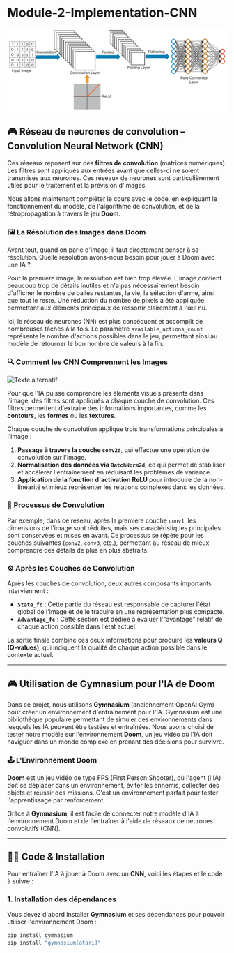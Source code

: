 # Module-2-Implementation-CNN

<img src="fully_connected_layer1.png" alt="Texte alternatif" />

## 🎮 Réseau de neurones de convolution – Convolution Neural Network (CNN)

Ces réseaux reposent sur des **filtres de convolution** (matrices numériques). Les filtres sont appliqués aux entrées avant que celles-ci ne soient transmises aux neurones. Ces réseaux de neurones sont particulièrement utiles pour le traitement et la prévision d'images. 


Nous allons maintenant compléter le cours avec le code, en expliquant le fonctionnement du modèle, de l'algorithme de convolution, et de la rétropropagation à travers le jeu **Doom**.

### 🖼️ La Résolution des Images dans Doom

Avant tout, quand on parle d'image, il faut directement penser à sa résolution. Quelle résolution avons-nous besoin pour jouer à Doom avec une IA ?

Pour la première image, la résolution est bien trop élevée. L'image contient beaucoup trop de détails inutiles et n'a pas nécessairement besoin d'afficher le nombre de balles restantes, la vie, la sélection d'arme, ainsi que tout le reste. Une réduction du nombre de pixels a été appliquée, permettant aux éléments principaux de ressortir clairement à l'œil nu.

Ici, le réseau de neurones (NN) est plus conséquent et accomplit de nombreuses tâches à la fois. Le paramètre `available_actions_count` représente le nombre d'actions possibles dans le jeu, permettant ainsi au modèle de retourner le bon nombre de valeurs à la fin.

### 🔍 Comment les CNN Comprennent les Images

<img src="https://deeplizard.com/assets/gif/5c7cb9e5.gif" alt="Texte alternatif" width="500"/>

Pour que l'IA puisse comprendre les éléments visuels présents dans l'image, des filtres sont appliqués à chaque couche de convolution. Ces filtres permettent d'extraire des informations importantes, comme les **contours**, les **formes** ou les **textures**.

Chaque couche de convolution applique trois transformations principales à l'image :

1. **Passage à travers la couche `conv2d`**, qui effectue une opération de convolution sur l'image.
2. **Normalisation des données via `BatchNorm2d`**, ce qui permet de stabiliser et accélérer l'entraînement en réduisant les problèmes de variance.
3. **Application de la fonction d'activation ReLU** pour introduire de la non-linéarité et mieux représenter les relations complexes dans les données.

### 🔄 Processus de Convolution

Par exemple, dans ce réseau, après la première couche `conv1`, les dimensions de l'image sont réduites, mais ses caractéristiques principales sont conservées et mises en avant. Ce processus se répète pour les couches suivantes (`conv2`, `conv3`, etc.), permettant au réseau de mieux comprendre des détails de plus en plus abstraits.

### ⚙️ Après les Couches de Convolution

Après les couches de convolution, deux autres composants importants interviennent :

- **`State_fc`** : Cette partie du réseau est responsable de capturer l'état global de l'image et de le traduire en une représentation plus compacte.
- **`Advantage_fc`** : Cette section est dédiée à évaluer l'"avantage" relatif de chaque action possible dans l'état actuel.

La sortie finale combine ces deux informations pour produire les **valeurs Q (Q-values)**, qui indiquent la qualité de chaque action possible dans le contexte actuel.

---

## 🎮 Utilisation de Gymnasium pour l'IA de Doom

Dans ce projet, nous utilisons **Gymnasium** (anciennement OpenAI Gym) pour créer un environnement d'entraînement pour l'IA. Gymnasium est une bibliothèque populaire permettant de simuler des environnements dans lesquels les IA peuvent être testées et entraînées. Nous avons choisi de tester notre modèle sur l'environnement **Doom**, un jeu vidéo où l'IA doit naviguer dans un monde complexe en prenant des décisions pour survivre.

### 🕹️ L'Environnement Doom

**Doom** est un jeu vidéo de type FPS (First Person Shooter), où l'agent (l'IA) doit se déplacer dans un environnement, éviter les ennemis, collecter des objets et réussir des missions. C'est un environnement parfait pour tester l'apprentissage par renforcement.

Grâce à **Gymnasium**, il est facile de connecter notre modèle d'IA à l'environnement Doom et de l'entraîner à l'aide de réseaux de neurones convolutifs (CNN).

---

## 🧑‍💻 Code & Installation

Pour entraîner l'IA à jouer à Doom avec un **CNN**, voici les étapes et le code à suivre :

### 1. Installation des dépendances

Vous devez d'abord installer **Gymnasium** et ses dépendances pour pouvoir utiliser l'environnement Doom :

```bash
pip install gymnasium
pip install "gymnasium[atari]"
